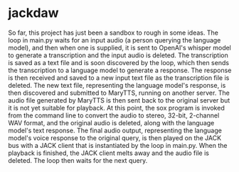 # jackdaw
So far, this project has just been a sandbox to rough in some ideas. The loop in
main.py waits for an input audio (a person querying the language model), and 
then when one is supplied, it is sent to OpenAI's whisper model to generate a 
transcription and the input audio is deleted. The transcription is saved as a 
text file and is soon discovered by the loop, which then sends the transcription 
to a language model to generate a response. The response is then received and 
saved to a new input text file as the transcription file is deleted. The new 
text file, representing the language model's response, is then discovered and 
submitted to MaryTTS, running on another server. The audio file generated by
MaryTTS is then sent back to the original server but it is not yet suitable for
playback. At this point, the sox program is invoked from the command line to 
convert the audio to stereo, 32-bit, 2-channel WAV format, and the original 
audio is deleted, along with the language model's text response. The final audio 
output, representing the language model's voice response to the original query, 
is then played on the JACK bus with a JACK client that is instantiated by the 
loop in main.py. When the playback is finished, the JACK client melts away and 
the audio file is deleted. The loop then waits for the next query.